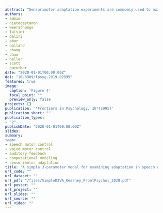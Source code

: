 ```yaml
---
abstract: "Sensorimotor adaptation experiments are commonly used to examine motor learning behavior and to uncover information about the underlying control mechanisms of many motor behaviors, including speech production. In the speech and voice domains, aspects of the acoustic signal are shifted/perturbed over time via auditory feedback manipulations. In response, speakers alter their production in the opposite direction of the shift so that their perceived production is closer to what they intended. This process relies on a combination of feedback and feedforward control mechanisms that are difficult to disentangle. The current study describes and tests a simple 3-parameter mathematical model that quantifies the relative contribution of feedback and feedforward control mechanisms to sensorimotor adaptation. The model is a simplified version of the DIVA model, an adaptive neural network model of speech motor control. The three fitting parameters of SimpleDIVA are associated with the three key subsystems involved in speech motor control, namely auditory feedback control, somatosensory feedback control, and feedforward control. The model is tested through computer simulations that identify optimal model fits to six existing sensorimotor adaptation datasets. We show its utility in (1) interpreting the results of adaptation experiments involving the first and second formant frequencies as well as fundamental frequency; (2) assessing the effects of masking noise in adaptation paradigms; (3) fitting more than one perturbation dimension simultaneously; (4) examining sensorimotor adaptation at different timepoints in the production signal; and (5) quantitatively predicting responses in one experiment using parameters derived from another experiment. The model simulations produce excellent fits to real data across different types of perturbations and experimental paradigms (mean correlation between data and model fits across all six studies = .95 ± .02). The model parameters provide a mechanistic explanation for the behavioral responses to the adaptation paradigm that are not readily available from the behavioral responses alone. Overall, SimpleDIVA offers new insights into speech and voice motor control and has the potential to inform future directions of speech rehabilitation research in disordered populations. Simulation software, including an easy-to-use graphical user interface, is publicly available to facilitate the use of the model in future studies."
authors:
- admin
- nietocastanon
- weerathunge
- falsini
- daliri
- abur
- ballard
- chang
- chao
- heller
- scott
- guenther
date: "2020-01-01T00:00:00Z"
doi: "10.3389/fpsyg.2019.02995"
featured: true
image:
  caption: 'Figure 4'
  focal_point: ""
  preview_only: false
projects: []
publication: '*Frontiers in Psychology, 10*(2995)'
publication_short: ""
publication_types:
- "2"
publishDate: "2020-01-01T00:00:00Z"
slides: 
summary:
tags:
- speech motor control
- voice motor control
- auditory feedback
- computational modeling
- sensorimotor adaptation
title: "A simple 3-parameter model for examining adaptation in speech and voice production"
url_code: ""
url_dataset: ""
url_pdf: "/files/SimpleDIVA_Kearney_FrontPsychol_2020.pdf"
url_poster: ""
url_project: ""
url_slides: ""
url_source: ""
url_video: ""
---
```

